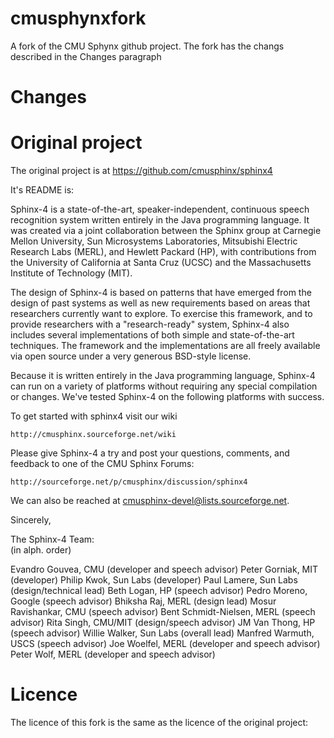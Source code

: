 # cmusphynxfork
A fork of the CMU Sphynx github project. The fork has the changs described in the Changes paragraph

# Changes

# Original project
The original project is at https://github.com/cmusphinx/sphinx4

It's README is:

Sphinx-4 is a state-of-the-art, speaker-independent, continuous speech
recognition system written entirely in the Java programming language. It
was created via a joint collaboration between the Sphinx group at
Carnegie Mellon University, Sun Microsystems Laboratories, Mitsubishi
Electric Research Labs (MERL), and Hewlett Packard (HP), with
contributions from the University of California at Santa Cruz (UCSC) and
the Massachusetts Institute of Technology (MIT).

The design of Sphinx-4 is based on patterns that have emerged from the
design of past systems as well as new requirements based on areas that
researchers currently want to explore.  To exercise this framework, and
to provide researchers with a "research-ready" system, Sphinx-4 also
includes several implementations of both simple and state-of-the-art
techniques.  The framework and the implementations are all freely
available via open source under a very generous BSD-style license.

Because it is written entirely in the Java programming language, Sphinx-4
can run on a variety of platforms without requiring any special
compilation or changes.  We've tested Sphinx-4 on the following platforms
with success.

To get started with sphinx4 visit our wiki

    http://cmusphinx.sourceforge.net/wiki

Please give Sphinx-4 a try and post your questions, comments, and
feedback to one of the CMU Sphinx Forums:

    http://sourceforge.net/p/cmusphinx/discussion/sphinx4
    
We can also be reached at cmusphinx-devel@lists.sourceforge.net.

Sincerely,

The Sphinx-4 Team:  
(in alph. order)    

Evandro Gouvea, CMU (developer and speech advisor)
Peter Gorniak, MIT (developer)
Philip Kwok, Sun Labs (developer)
Paul Lamere, Sun Labs (design/technical lead)
Beth Logan, HP (speech advisor)
Pedro Moreno, Google (speech advisor)
Bhiksha Raj, MERL (design lead)
Mosur Ravishankar, CMU (speech advisor)
Bent Schmidt-Nielsen, MERL (speech advisor)
Rita Singh, CMU/MIT (design/speech advisor)
JM Van Thong, HP (speech advisor)
Willie Walker, Sun Labs (overall lead)
Manfred Warmuth, USCS (speech advisor)
Joe Woelfel, MERL (developer and speech advisor)
Peter Wolf, MERL (developer and speech advisor)

# Licence
The licence of this fork is the same as the licence of the original project: 

